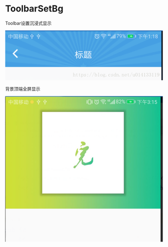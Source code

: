 # ToolbarSetBg
Toolbar设置沉浸式显示


![image](https://github.com/yangxiansheng123/ToolbarSetBg/blob/master/20180723141930322.png)

背景顶端全屏显示

![image](https://github.com/yangxiansheng123/ToolbarSetBg/blob/master/QQ%E6%88%AA%E5%9B%BE20180723151619.png)
